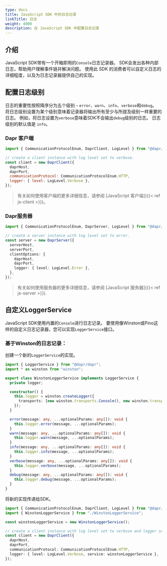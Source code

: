 ```yaml
---
type: docs
title: JavaScript SDK 中的日志记录
linkTitle: 日志
weight: 4000
description: 在 JavaScript SDK 中配置日志记录
---
```


## 介绍

JavaScript SDK带有一个开箱即用的`Console`日志记录器。 SDK会发出各种内部日志，帮助用户理解事件链并解决问题。 使用此 SDK 的消费者可以自定义日志的详细程度，以及为日志记录器提供自己的实现。

## 配置日志级别

日志的重要性按照降序分为五个级别 - `error`、`warn`、`info`、`verbose`和`debug`。 将日志级别设置为某个级别意味着记录器将输出所有至少与所提及级别一样重要的日志。 例如，将日志设置为`verbose`意味着SDK不会输出`debug`级别的日志。 日志级别的默认值是 `info`。

### Dapr 客户端

```js
import { CommunicationProtocolEnum, DaprClient, LogLevel } from "@dapr/dapr";

// create a client instance with log level set to verbose.
const client = new DaprClient({
  daprHost,
  daprPort,
  communicationProtocol: CommunicationProtocolEnum.HTTP,
  logger: { level: LogLevel.Verbose },
});
```

> 有关如何使用客户端的更多详细信息，请参阅 [JavaScript 客户端]({{< ref js-client >}})。

### Dapr服务器

```ts
import { CommunicationProtocolEnum, DaprServer, LogLevel } from "@dapr/dapr";

// create a server instance with log level set to error.
const server = new DaprServer({
  serverHost,
  serverPort,
  clientOptions: {
    daprHost,
    daprPort,
    logger: { level: LogLevel.Error },
  },
});
```

> 有关如何使用服务器的更多详细信息，请参阅 [JavaScript 服务器]({{< ref js-server >}}).

## 自定义LoggerService

JavaScript SDK使用内置的`Console`进行日志记录。 要使用像Winston或Pino这样的自定义日志记录器，您可以实现`LoggerService`接口。

### 基于Winston的日志记录：

创建一个新的`LoggerService`的实现。

```ts
import { LoggerService } from "@dapr/dapr";
import * as winston from "winston";

export class WinstonLoggerService implements LoggerService {
  private logger;

  constructor() {
    this.logger = winston.createLogger({
      transports: [new winston.transports.Console(), new winston.transports.File({ filename: "combined.log" })],
    });
  }

  error(message: any, ...optionalParams: any[]): void {
    this.logger.error(message, ...optionalParams);
  }
  warn(message: any, ...optionalParams: any[]): void {
    this.logger.warn(message, ...optionalParams);
  }
  info(message: any, ...optionalParams: any[]): void {
    this.logger.info(message, ...optionalParams);
  }
  verbose(message: any, ...optionalParams: any[]): void {
    this.logger.verbose(message, ...optionalParams);
  }
  debug(message: any, ...optionalParams: any[]): void {
    this.logger.debug(message, ...optionalParams);
  }
}
```

将新的实现传递给SDK。

```ts
import { CommunicationProtocolEnum, DaprClient, LogLevel } from "@dapr/dapr";
import { WinstonLoggerService } from "./WinstonLoggerService";

const winstonLoggerService = new WinstonLoggerService();

// create a client instance with log level set to verbose and logger service as winston.
const client = new DaprClient({
  daprHost,
  daprPort,
  communicationProtocol: CommunicationProtocolEnum.HTTP,
  logger: { level: LogLevel.Verbose, service: winstonLoggerService },
});
```
